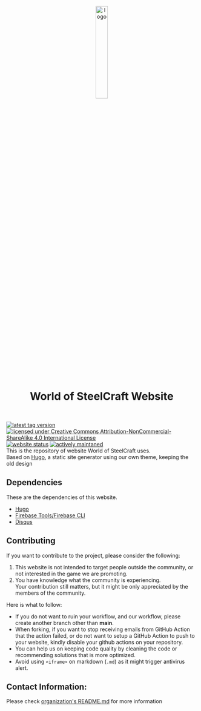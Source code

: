 <p align="center" width="20px">
  <img src="https://files.worldofsteelcraft.tk/assets/web/logo.png" alt="logo" width="25%"/><br>  
  <h1 align="center">World of SteelCraft Website</h1>
  <br>
</p>

[![latest tag version](https://img.shields.io/github/v/tag/worldofsteelcraft/woscweb?color=green&style=plastic)](https://github.com/worldofsteelcraft/woscweb/tags)
[![licensed under Creative Commons Attribution-NonCommercial-ShareAlike 4.0 International License](https://i.creativecommons.org/l/by-nc-sa/4.0/88x31.png)](https://github.com/worldofsteelcraft/woscweb/blob/main/LICENSE)
[![website status](https://img.shields.io/website?down_color=red&down_message=offline&label=WoSC%20Website&style=plastic&up_color=green&up_message=online&url=https%3A%2F%2Fworldofsteelcraft.tk)](https://next.worldofsteelcraft.tk)
[![actively maintaned](https://img.shields.io/maintenance/yes/2022?style=plastic)](https://github.com/worldofsteelcraft/woscweb/commits/main)  
This is the repository of website World of SteelCraft uses.  
Based on [Hugo](https://gohugo.io), a static site generator using our own theme, keeping the old design

## Dependencies
These are the dependencies of this website.
- [Hugo](https://gohugo.io)
- [Firebase Tools/Firebase CLI](https://firebase.google.com/docs/cli)
- [Disqus](https://disqus.com)

## Contributing
If you want to contribute to the project, please consider the following:
1. This website is not intended to target people outside the community, or not interested in the game we are promoting.
2. You have knowledge what the community is experiencing.  
Your contribution still matters, but it might be only appreciated by the members of the community.

Here is what to follow:
- If you do not want to ruin your workflow, and our workflow, please create another branch other than **main**.
- When forking, if you want to stop receiving emails from GitHub Action that the action failed, or do not want to setup a GitHub Action to push to your website, kindly disable your github actions on your repository.
- You can help us on keeping code quality by cleaning the code or recommending solutions that is more optimized.
- Avoid using ``<iframe>`` on markdown (``.md``) as it might trigger antivirus alert.

## Contact Information:
Please check [organization's README.md](https://github.com/worldofsteelcraft/.github/blob/main/profile/README.md) for more information
